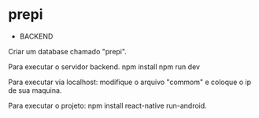 # prepi
 - BACKEND
 
 Criar um database chamado "prepi".
 
 Para executar o servidor backend.
 npm install
 npm run dev 
 
 Para executar via localhost:
  modifique o arquivo "commom" e coloque o ip de sua maquina.
  
  Para executar o projeto: 
   npm install
   react-native run-android.
 
 
 
 
